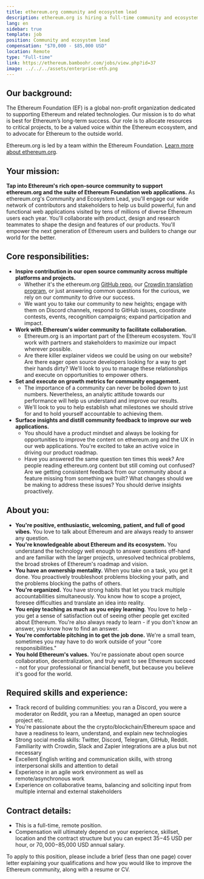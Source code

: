 ```yaml
---
title: ethereum.org community and ecosystem lead
description: ethereum.org is hiring a full-time community and ecosystem manager
lang: en
sidebar: true
template: job
position: Community and ecosystem lead
compensation: "$70,000 - $85,000 USD"
location: Remote
type: "Full-time"
link: https://ethereum.bamboohr.com/jobs/view.php?id=37
image: ../../../assets/enterprise-eth.png
---
```


## Our background:

The Ethereum Foundation (EF) is a global non-profit organization dedicated to supporting Ethereum and related technologies. Our mission is to do what is best for Ethereum’s long-term success. Our role is to allocate resources to critical projects, to be a valued voice within the Ethereum ecosystem, and to advocate for Ethereum to the outside world.

Ethereum.org is led by a team within the Ethereum Foundation. [Learn more about ethereum.org](/en/about/).

## Your mission:

**Tap into Ethereum's rich open-source community to support ethereum.org and the suite of Ethereum Foundation web applications.** As ethereum.org's Community and Ecosystem Lead, you'll engage our wide network of contributors and stakeholders to help us build powerful, fun and functional web applications visited by tens of millions of diverse Ethereum users each year. You'll collaborate with product, design and research teammates to shape the design and features of our products. You'll empower the next generation of Ethereum users and builders to change our world for the better.

## Core responsibilities:

- **Inspire contribution in our open source community across multiple platforms and projects.**
  - Whether it's the ethereum.org [GitHub repo](https://github.com/ethereum/ethereum-org-website), our [Crowdin translation program](https://crowdin.com/project/ethereumfoundation), or just answering common questions for the curious, we rely on our community to drive our success.
  - We want you to take our community to new heights; engage with them on Discord channels, respond to GitHub issues, coordinate contests, events, recognition campaigns; expand participation and impact.
- **Work with Ethereum's wider community to facilitate collaboration.**
  - Ethereum.org is an important part of the Ethereum ecosystem. You'll work with partners and stakeholders to maximize our impact wherever possible.
  - Are there killer explainer videos we could be using on our website? Are there eager open source developers looking for a way to get their hands dirty? We'll look to you to manage these relationships and execute on opportunities to empower others.
- **Set and execute on growth metrics for community engagement.**
  - The importance of a community can never be boiled down to just numbers. Nevertheless, an analytic attitude towards our performance will help us understand and improve our results.
  - We'll look to you to help establish what milestones we should strive for and to hold yourself accountable to achieving them.
- **Surface insights and distill community feedback to improve our web applications.**
  - You should have a product mindset and always be looking for opportunities to improve the content on ethereum.org and the UX in our web applications. You're excited to take an active voice in driving our product roadmap.
  - Have you answered the same question ten times this week? Are people reading ethereum.org content but still coming out confused? Are we getting consistent feedback from our community about a feature missing from something we built? What changes should we be making to address these issues? You should derive insights proactively.

## About you:

- **You're positive, enthusiastic, welcoming, patient, and full of good vibes.** You love to talk about Ethereum and are always ready to answer any question.
- **You're knowledgeable about Ethereum and its ecosystem.** You understand the technology well enough to answer questions off-hand and are familiar with the larger projects, unresolved technical problems, the broad strokes of Ethereum's roadmap and vision.
- **You have an ownership mentality.** When you take on a task, you get it done. You proactively troubleshoot problems blocking your path, and the problems blocking the paths of others.
- **You're organized.** You have strong habits that let you track multiple accountabilities simultaneously. You know how to scope a project, foresee difficulties and translate an idea into reality.
- **You enjoy teaching as much as you enjoy learning**. You love to help - you get a sense of satisfaction out of seeing other people get excited about Ethereum. You're also always ready to learn - if you don't know an answer, you know how to find an answer.
- **You're comfortable pitching in to get the job done.** We're a small team, sometimes you may have to do work outside of your "core responsibilities."
- **You hold Ethereum's values.** You're passionate about open source collaboration, decentralization, and truly want to see Ethereum succeed - not for your professional or financial benefit, but because you believe it's good for the world.

## Required skills and experience:

- Track record of building communities: you ran a Discord, you were a moderator on Reddit, you ran a Meetup, managed an open source project etc.
- You're passionate about the the crypto/blockchain/Ethereum space and have a readiness to learn, understand, and explain new technologies
- Strong social media skills: Twitter, Discord, Telegram, GitHub, Reddit. Familiarity with Crowdin, Slack and Zapier integrations are a plus but not necessary
- Excellent English writing and communication skills, with strong interpersonal skills and attention to detail
- Experience in an agile work environment as well as remote/asynchronous work
- Experience on collaborative teams, balancing and soliciting input from multiple internal and external stakeholders

## Contract details:

- This is a full-time, remote position.
- Compensation will ultimately depend on your experience, skillset, location and the contract structure but you can expect $35-$45 USD per hour, or $70,000-$85,000 USD annual salary.

To apply to this position, please include a brief (less than one page) cover letter explaining your qualifications and how you would like to improve the Ethereum community, along with a resume or CV.
